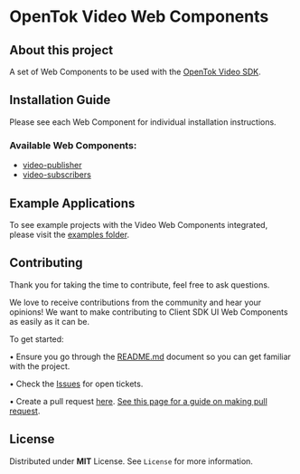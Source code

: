 # OpenTok Video Web Components

## About this project

A set of Web Components to be used with the [OpenTok Video SDK](https://tokbox.com/developer/sdks/js/).

## Installation Guide

Please see each Web Component for individual installation instructions.

### Available Web Components:

* [video-publisher](video-publisher)
* [video-subscribers](video-subscribers)

## Example Applications

To see example projects with the Video Web Components integrated, please visit the [examples folder](examples).

## Contributing

Thank you for taking the time to contribute, feel free to ask questions.

We love to receive contributions from the community and hear your opinions! We want to make contributing to Client SDK UI Web Components as easily as it can be.

To get started:

•	Ensure you go through the [README.md](README.md) document so you can get familiar with the project.

•	Check the [Issues](https://github.com/opentok/web-components/issues) for open tickets.

•	Create a pull request [here](https://github.com/opentok/web-components/pulls). [See this page for a guide on making pull request](https://docs.github.com/en/free-pro-team@latest/github/collaborating-with-issues-and-pull-requests/creating-a-pull-request).


## License
  Distributed under **MIT** License. See `License` for more information.

